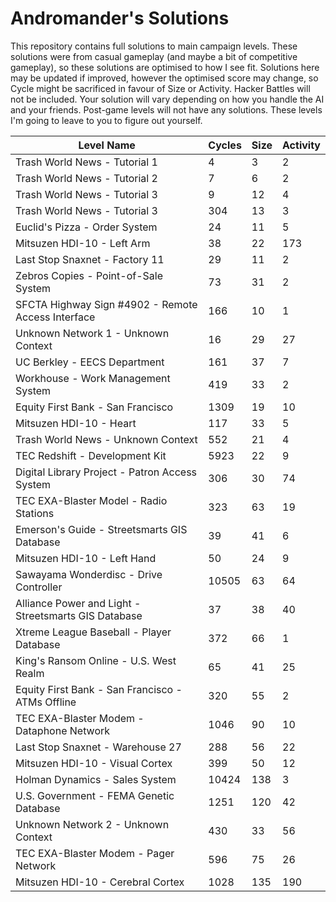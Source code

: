 # Andromander's Solutions
This repository contains full solutions to main campaign levels. These solutions were from casual gameplay (and maybe a bit of competitive gameplay), so these solutions are optimised to how I see fit. Solutions here may be updated if improved, however the optimised score may change, so Cycle might be sacrificed in favour of Size or Activity.
Hacker Battles will not be included. Your solution will vary depending on how you handle the AI and your friends.
Post-game levels will not have any solutions. These levels I'm going to leave to you to figure out yourself.

| Level Name | Cycles | Size | Activity |
| --- | --- | --- | --- |
| Trash World News - Tutorial 1 | 4 | 3 | 2 |
| Trash World News - Tutorial 2 | 7 | 6 | 2 |
| Trash World News - Tutorial 3 | 9 | 12 | 4 |
| Trash World News - Tutorial 3 | 304 | 13 | 3 |
| Euclid's Pizza - Order System | 24 | 11 | 5 |
| Mitsuzen HDI-10 - Left Arm | 38 | 22 | 173 |
| Last Stop Snaxnet - Factory 11 | 29 | 11 | 2 |
| Zebros Copies - Point-of-Sale System | 73 | 31 | 2 |
| SFCTA Highway Sign #4902 - Remote Access Interface | 166 | 10 | 1 |
| Unknown Network 1 - Unknown Context | 16 | 29 | 27 |
| UC Berkley - EECS Department | 161 | 37 | 7 |
| Workhouse - Work Management System | 419 | 33 | 2 |
| Equity First Bank - San Francisco | 1309 | 19 | 10 |
| Mitsuzen HDI-10 - Heart | 117 | 33 | 5 |
| Trash World News - Unknown Context | 552  | 21 | 4 |
| TEC Redshift - Development Kit | 5923 | 22 | 9 |
| Digital Library Project - Patron Access System | 306 | 30 | 74 |
| TEC EXA-Blaster Model - Radio Stations | 323 | 63 | 19 |
| Emerson's Guide - Streetsmarts GIS Database | 39 | 41 | 6 |
| Mitsuzen HDI-10 - Left Hand | 50 | 24 | 9 |
| Sawayama Wonderdisc - Drive Controller | 10505 | 63 | 64 |
| Alliance Power and Light - Streetsmarts GIS Database | 37 | 38 | 40 |
| Xtreme League Baseball - Player Database | 372 | 66 | 1 |
| King's Ransom Online - U.S. West Realm | 65 | 41 | 25 |
| Equity First Bank - San Francisco - ATMs Offline | 320 | 55 | 2 |
| TEC EXA-Blaster Modem - Dataphone Network | 1046 | 90 | 10 |
| Last Stop Snaxnet - Warehouse 27 | 288 | 56 | 22 |
| Mitsuzen HDI-10 - Visual Cortex | 399 | 50 | 12 |
| Holman Dynamics - Sales System | 10424 | 138 | 3 |
| U.S. Government - FEMA Genetic Database | 1251 | 120 | 42 |
| Unknown Network 2 - Unknown Context | 430 | 33 | 56 |
| TEC EXA-Blaster Modem - Pager Network | 596 | 75 | 26 |
| Mitsuzen HDI-10 - Cerebral Cortex | 1028 | 135 | 190 |
